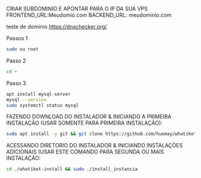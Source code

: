 CRIAR SUBDOMINIO E APONTAR PARA O IP DA SUA VPS
FRONTEND_URL:Meudomio.com
BACKEND_URL: meudominio.com

teste de dominio https://dnschecker.org/

Passos 1
```bash
sudo su root
````
Passo 2
```bash
cd ~
````
Passo 3
```bash
apt install mysql-server
mysql --version
sudo systemctl status mysql
````


FAZENDO DOWNLOAD DO INSTALADOR & INICIANDO A PRIMEIRA INSTALAÇÃO (USAR SOMENTE PARA PRIMEIRA INSTALAÇÃO):

```bash
sudo apt install -y git && git clone https://github.com/huemay/whatiket-install.git && sudo chmod -R 777 whatiket-install && cd whatiket-install && sudo ./install_primaria
```

ACESSANDO DIRETORIO DO INSTALADOR & INICIANDO INSTALAÇÕES ADICIONAIS (USAR ESTE COMANDO PARA SEGUNDA OU MAIS INSTALAÇÃO:
```bash
cd ./whatiket-install && sudo ./install_instancia
```




